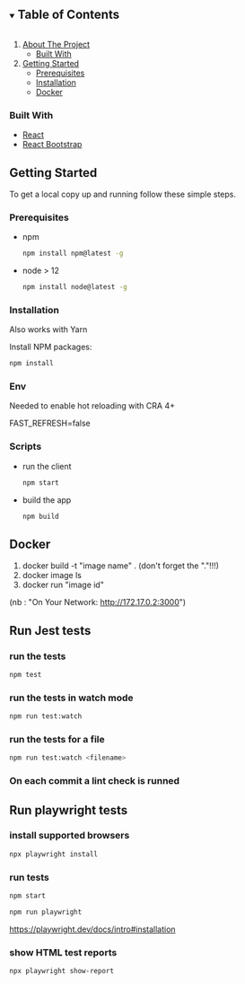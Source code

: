 <!-- TABLE OF CONTENTS -->
<details open="open">
  <summary><h2 style="display: inline-block">Table of Contents</h2></summary>
  <ol>
    <li>
      <a href="#about-the-project">About The Project</a>
      <ul>
        <li><a href="#built-with">Built With</a></li>
      </ul>
    </li>
    <li>
      <a href="#getting-started">Getting Started</a>
      <ul>
        <li><a href="#prerequisites">Prerequisites</a></li>
        <li><a href="#installation">Installation</a></li>
        <li><a href="#docker">Docker</a></li>
      </ul>
    </li>
  </ol>
</details>

### Built With

- [React](https://reactjs.org/)
- [React Bootstrap](https://react-bootstrap.github.io/)

<!-- GETTING STARTED -->

## Getting Started

To get a local copy up and running follow these simple steps.

### Prerequisites

- npm

  ```sh
  npm install npm@latest -g
  ```

- node > 12

  ```sh
  npm install node@latest -g
  ```

### Installation <br />

Also works with Yarn

Install NPM packages:

   ```sh
   npm install
   ```

<!-- ENV -->

### Env

Needed to enable hot reloading with CRA 4+ <br/>

FAST_REFRESH=false

### Scripts

- run the client

  ```sh
  npm start
  ```

- build the app

  ```sh
  npm build
  ```

## Docker

1. docker build -t "image name" . (don't forget the "."!!!)
2. docker image ls
3. docker run "image id"

(nb : "On Your Network: <http://172.17.0.2:3000>")

## Run Jest tests

### run the tests

  ```sh
  npm test
  ```

### run the tests in watch mode

  ```sh
  npm run test:watch
  ```

### run the tests for a file

  ```sh
  npm run test:watch <filename>
  ```

### On each commit a lint check is runned

## Run playwright tests

### install supported browsers

```sh
npx playwright install
```

### run tests

```sh
npm start
```

```sh
npm run playwright
```

<https://playwright.dev/docs/intro#installation>

### show HTML test reports

```sh
npx playwright show-report
```
